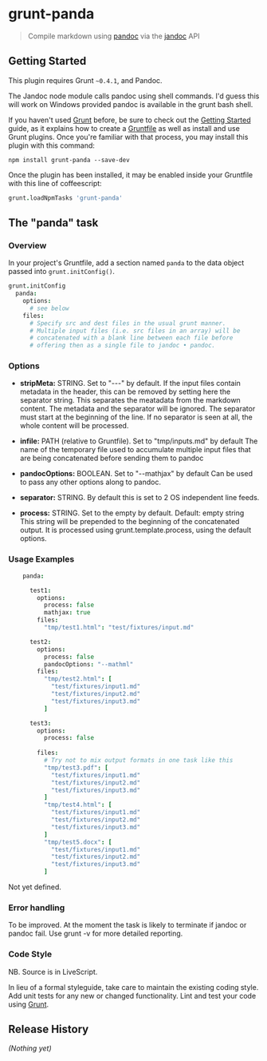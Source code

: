 # grunt-panda

> Compile markdown using [pandoc](http://johnmacfarlane.net/pandoc/) via the [jandoc](https://npmjs.org/package/jandoc) API

## Getting Started
This plugin requires Grunt `~0.4.1`, and Pandoc.

The Jandoc node module calls pandoc using shell commands. I'd guess this will work on Windows provided
pandoc is available in the grunt bash shell.

If you haven't used [Grunt](http://gruntjs.com/) before, be sure to check out the [Getting Started](http://gruntjs.com/getting-started) guide, as it explains how to create a [Gruntfile](http://gruntjs.com/sample-gruntfile) as well as install and use Grunt plugins. Once you're familiar with that process, you may install this plugin with this command:

```shell
npm install grunt-panda --save-dev
```

Once the plugin has been installed, it may be enabled inside your Gruntfile with this line of coffeescript:

```coffee
grunt.loadNpmTasks 'grunt-panda'
```

## The "panda" task

### Overview
In your project's Gruntfile, add a section named `panda` to the data object passed into `grunt.initConfig()`.

```coffee
grunt.initConfig
  panda: 
    options:
      # see below
    files:
      # Specify src and dest files in the usual grunt manner.
      # Multiple input files (i.e. src files in an array) will be
      # concatenated with a blank line between each file before
      # offering then as a single file to jandoc • pandoc.

```

### Options

* __stripMeta:__ STRING.
  Set to "---" by default.
  If the input files contain metadata in the header, 
  this can be removed by setting here the separator string. 
  This separates the meatadata from the markdown content. 
  The metadata and the separator will be ignored. 
  The separator must start at the beginning of the line. 
  If no separator is seen at all, the whole content will be processed.

* __infile:__ PATH (relative to Gruntfile).
  Set to "tmp/inputs.md" by default 
  The name of the temporary file used to accumulate multiple input files
  that are being concatenated before sending them to pandoc

* __pandocOptions:__ BOOLEAN.
  Set to "--mathjax" by default
  Can be used to pass any other options along to pandoc.

* __separator:__ STRING.
  By default this is set to 2 OS independent line feeds.

* __process:__ STRING.
  Set to the empty by default. Default: empty string
  This string will be prepended to the beginning of the concatenated output. 
  It is processed using grunt.template.process, using the default options.


### Usage Examples
```coffee
    panda:

      test1:
        options:
          process: false
          mathjax: true
        files:
          "tmp/test1.html": "test/fixtures/input.md"

      test2:
        options:
          process: false
          pandocOptions: "--mathml"
        files:
          "tmp/test2.html": [
            "test/fixtures/input1.md"
            "test/fixtures/input2.md"
            "test/fixtures/input3.md"
          ]

      test3:
        options:
          process: false
 
        files:
          # Try not to mix output formats in one task like this
          "tmp/test3.pdf": [
            "test/fixtures/input1.md"
            "test/fixtures/input2.md"
            "test/fixtures/input3.md"
          ]
          "tmp/test4.html": [
            "test/fixtures/input1.md"
            "test/fixtures/input2.md"
            "test/fixtures/input3.md"
          ]
          "tmp/test5.docx": [
            "test/fixtures/input1.md"
            "test/fixtures/input2.md"
            "test/fixtures/input3.md"
          ]

```
Not yet defined.

### Error handling

To be improved. At the moment the task is likely to terminate if jandoc or pandoc fail.
Use grunt -v for more detailed reporting.

### Code Style

NB. Source is in LiveScript.

In lieu of a formal styleguide, take care to maintain the existing coding style. Add unit tests for any new or changed functionality. Lint and test your code using [Grunt](http://gruntjs.com/).

## Release History
_(Nothing yet)_

